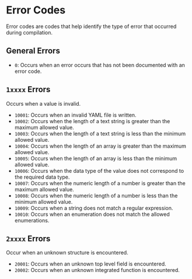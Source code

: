 # Error Codes

Error codes are codes that help identify the type of error that occurred during compilation.

## General Errors

- `0`: Occurs when an error occurs that has not been documented with an error code.

## `1xxxx` Errors

Occurs when a value is invalid.

- `10001`: Occurs when an invalid YAML file is written.
- `10002`: Occurs when the length of a text string is greater than the maximum allowed value.
- `10003`: Occurs when the length of a text string is less than the minimum allowed value.
- `10004`: Occurs when the length of an array is greater than the maximum allowed value.
- `10005`: Occurs when the length of an array is less than the minimum allowed value.
- `10006`: Occurs when the data type of the value does not correspond to the required data type.
- `10007`: Occurs when the numeric length of a number is greater than the maximum allowed value.
- `10008`: Occurs when the numeric length of a number is less than the minimum allowed value.
- `10009`: Occurs when a string does not match a regular expression.
- `10010`: Occurs when an enumeration does not match the allowed enumerations.

## `2xxxx` Errors

Occur when an unknown structure is encountered.

- `20001`: Occurs when an unknown top level field is encountered.
- `20002`: Occurs when an unknown integrated function is encountered.

